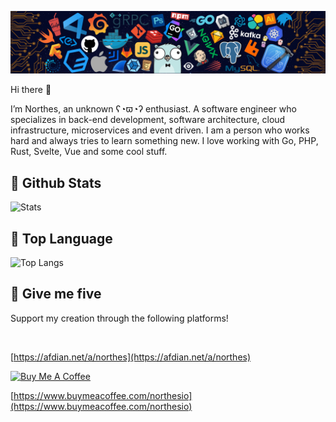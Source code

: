 ![](./header.png)

Hi there 👋

I’m Northes, an unknown ʕ◔ϖ◔ʔ enthusiast. A software engineer who specializes in back-end development, software architecture, cloud infrastructure, microservices and event driven. I am a person who works hard and always tries to learn something new. I love working with Go, PHP, Rust, Svelte, Vue and some cool stuff.

## 🍞 Github Stats

![Stats](https://github-readme-stats.vercel.app/api?username=northes&show_icons=true&count_private=true&include_all_commits=true&hide_border=true)

## 👾 Top Language

![Top Langs](https://github-readme-stats.vercel.app/api/top-langs/?username=northes&layout=compact)

## 🤛 Give me five

Support my creation through the following platforms!

<a href="https://afdian.net/a/northes" target="_blank"><img width="200" src="https://pic1.afdiancdn.com/static/img/welcome/button-sponsorme.png" alt=""></a >

[https://afdian.net/a/northes](https://afdian.net/a/northes)

<a href="https://www.buymeacoffee.com/northesio" target="_blank"><img src="https://cdn.buymeacoffee.com/buttons/v2/default-yellow.png" alt="Buy Me A Coffee" style="height: 60px !important;width: 217px !important;" ></a>

[https://www.buymeacoffee.com/northesio](https://www.buymeacoffee.com/northesio)

<!---
northes/northes is a ✨ special ✨ repository because its `README.md` (this file) appears on your GitHub profile.
You can click the Preview link to take a look at your changes.
--->
